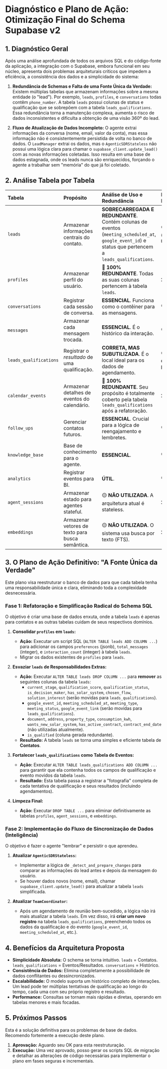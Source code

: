# Diagnóstico e Plano de Ação: Otimização Final do Schema Supabase v2

## 1. Diagnóstico Geral

Após uma análise aprofundada de todos os arquivos SQL e do código-fonte da aplicação, a integração com o Supabase, embora funcional em seu núcleo, apresenta dois problemas arquiteturais críticos que impedem a eficiência, a consistência dos dados e a simplicidade do sistema:

1.  **Redundância de Schemas e Falta de uma Fonte Única da Verdade:** Existem múltiplas tabelas que armazenam informações sobre a mesma entidade (o "lead"). Por exemplo, `leads`, `profiles`, e `conversations` todas contêm `phone_number`. A tabela `leads` possui colunas de status e qualificação que se sobrepõem com a tabela `leads_qualifications`. Essa redundância torna a manutenção complexa, aumenta o risco de dados inconsistentes e dificulta a obtenção de uma visão 360º do lead.

2.  **Fluxo de Atualização de Dados Incompleto:** O agente extrai informações da conversa (nome, email, valor da conta), mas essa informação não é consistentemente persistida de volta no banco de dados. O `LeadManager` extrai os dados, mas o `AgenticSDRStateless` não possui uma lógica clara para chamar o `supabase_client.update_lead()` com as novas informações coletadas. Isso resulta em uma base de dados estagnada, onde os leads nunca são enriquecidos, forçando o agente a trabalhar sem "memória" do que já foi coletado.

## 2. Análise Tabela por Tabela

| Tabela | Propósito | Análise de Uso e Redundância | Recomendação Final |
| :--- | :--- | :--- | :--- |
| `leads` | Armazenar informações centrais do contato. | **SOBRECARREGADA E REDUNDANTE**. Contém colunas de eventos (`meeting_scheduled_at`, `google_event_id`) e status que pertencem a `leads_qualifications`. | 🟢 **Manter (Refatorar Urgente)** |
| `profiles` | Armazenar perfil do usuário. | 🔴 **100% REDUNDANTE**. Todas as suas colunas pertencem à tabela `leads`. | ❌ **ELIMINAR** |
| `conversations` | Registrar cada sessão de conversa. | **ESSENCIAL**. Funciona como o contêiner para as mensagens. | 🟢 **Manter** |
| `messages` | Armazenar cada mensagem trocada. | **ESSENCIAL**. É o histórico da interação. | 🟢 **Manter** |
| `leads_qualifications` | Registrar o *resultado* de uma qualificação. | **CORRETA, MAS SUBUTILIZADA**. É o local ideal para os dados de agendamento. | 🟡 **Aprimorar e Centralizar Eventos** |
| `calendar_events` | Armazenar detalhes de eventos do calendário. | 🔴 **100% REDUNDANTE**. Seu propósito é totalmente coberto pela tabela `leads_qualifications` após a refatoração. | ❌ **ELIMINAR** |
| `follow_ups` | Gerenciar contatos futuros. | **ESSENCIAL**. Crucial para a lógica de reengajamento e lembretes. | 🟢 **Manter** |
| `knowledge_base` | Base de conhecimento para o agente. | **ESSENCIAL**. | 🟢 **Manter** |
| `analytics` | Registrar eventos para BI. | **ÚTIL**. | 🟢 **Manter** |
| `agent_sessions` | Armazenar estado para agentes stateful. | 🟡 **NÃO UTILIZADA**. A arquitetura atual é stateless. | ❌ **ELIMINAR** |
| `embeddings` | Armazenar vetores de texto para busca semântica. | 🟡 **NÃO UTILIZADA**. O sistema usa busca por texto (FTS). | ❌ **ELIMINAR** |

## 3. O Plano de Ação Definitivo: "A Fonte Única da Verdade"

Este plano visa reestruturar o banco de dados para que cada tabela tenha uma responsabilidade única e clara, eliminando toda a complexidade desnecessária.

### Fase 1: Refatoração e Simplificação Radical do Schema SQL

O objetivo é criar uma base de dados enxuta, onde a tabela `leads` é apenas para contatos e as outras tabelas cuidam de seus respectivos domínios.

1.  **Consolidar `profiles` em `leads`:**
    *   **Ação:** Executar um script SQL (`ALTER TABLE leads ADD COLUMN ...`) para adicionar os campos `preferences` (jsonb), `total_messages` (integer), e `interaction_count` (integer) à tabela `leads`.
    *   Migrar os dados existentes de `profiles` para `leads`.

2.  **Esvaziar `leads` de Responsabilidades Extras:**
    *   **Ação:** Executar `ALTER TABLE leads DROP COLUMN ...` para **remover** as seguintes colunas da tabela `leads`:
        *   `current_stage`, `qualification_score`, `qualification_status`, `is_decision_maker`, `has_solar_system`, `chosen_flow`, `solution_interest` (serão movidas para `leads_qualifications`).
        *   `google_event_id`, `meeting_scheduled_at`, `meeting_type`, `meeting_status`, `google_event_link` (serão movidas para `leads_qualifications`).
        *   `document`, `address`, `property_type`, `consumption_kwh`, `wants_new_solar_system`, `has_active_contract`, `contract_end_date` (não utilizadas atualmente).
        *   `is_qualified` (coluna gerada redundante).
    *   **Resultado:** A tabela `leads` se torna uma simples e eficiente tabela de **Contatos**.

3.  **Fortalecer `leads_qualifications` como Tabela de Eventos:**
    *   **Ação:** Executar `ALTER TABLE leads_qualifications ADD COLUMN ...` para garantir que ela contenha todos os campos de qualificação e evento movidos da tabela `leads`.
    *   **Resultado:** Esta tabela passa a registrar a "fotografia" completa de cada tentativa de qualificação e seus resultados (incluindo agendamentos).

4.  **Limpeza Final:**
    *   **Ação:** Executar `DROP TABLE ...` para eliminar definitivamente as tabelas `profiles`, `agent_sessions`, e `embeddings`.

### Fase 2: Implementação do Fluxo de Sincronização de Dados (Inteligência)

O objetivo é fazer o agente "lembrar" e persistir o que aprendeu.

1.  **Atualizar `AgenticSDRStateless`:**
    *   Implementar a lógica de `_detect_and_prepare_changes` para comparar as informações do lead antes e depois da mensagem do usuário.
    *   Se houver dados novos (nome, email), chamar `supabase_client.update_lead()` para atualizar a tabela `leads` simplificada.

2.  **Atualizar `TeamCoordinator`:**
    *   Após um agendamento de reunião bem-sucedido, a lógica não irá mais atualizar a tabela `leads`. Em vez disso, irá **criar um novo registro** na tabela `leads_qualifications`, preenchendo todos os dados da qualificação e do evento (`google_event_id`, `meeting_scheduled_at`, etc.).

## 4. Benefícios da Arquitetura Proposta

- **Simplicidade Absoluta:** O schema se torna intuitivo. `leads` = Contatos. `leads_qualifications` = Eventos/Resultados. `conversations` = Histórico.
- **Consistência de Dados:** Elimina completamente a possibilidade de dados conflitantes ou dessincronizados.
- **Escalabilidade:** O modelo suporta um histórico completo de interações. Um lead pode ter múltiplas tentativas de qualificação ao longo do tempo, cada uma com seu próprio registro e resultado.
- **Performance:** Consultas se tornam mais rápidas e diretas, operando em tabelas menores e mais focadas.

## 5. Próximos Passos

Esta é a solução definitiva para os problemas de base de dados. Recomendo fortemente a execução deste plano.

1.  **Aprovação:** Aguardo seu OK para esta reestruturação.
2.  **Execução:** Uma vez aprovado, posso gerar os scripts SQL de migração e detalhar as alterações de código necessárias para implementar o plano em fases seguras e incrementais.
